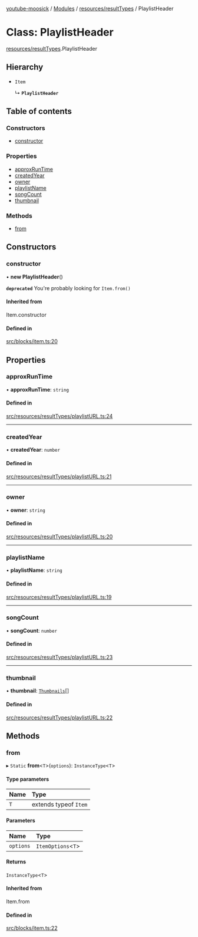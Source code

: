 [youtube-moosick](../README.md) / [Modules](../modules.md) / [resources/resultTypes](../modules/resources_resultTypes.md) / PlaylistHeader

# Class: PlaylistHeader

[resources/resultTypes](../modules/resources_resultTypes.md).PlaylistHeader

## Hierarchy

- `Item`

  ↳ **`PlaylistHeader`**

## Table of contents

### Constructors

- [constructor](resources_resultTypes.PlaylistHeader.md#constructor)

### Properties

- [approxRunTime](resources_resultTypes.PlaylistHeader.md#approxruntime)
- [createdYear](resources_resultTypes.PlaylistHeader.md#createdyear)
- [owner](resources_resultTypes.PlaylistHeader.md#owner)
- [playlistName](resources_resultTypes.PlaylistHeader.md#playlistname)
- [songCount](resources_resultTypes.PlaylistHeader.md#songcount)
- [thumbnail](resources_resultTypes.PlaylistHeader.md#thumbnail)

### Methods

- [from](resources_resultTypes.PlaylistHeader.md#from)

## Constructors

### constructor

• **new PlaylistHeader**()

**`deprecated`** You're probably looking for `Item.from()`

#### Inherited from

Item.constructor

#### Defined in

[src/blocks/item.ts:20](https://github.com/EvasiveXkiller/youtube-moosick/blob/35a8b78/src/blocks/item.ts#L20)

## Properties

### approxRunTime

• **approxRunTime**: `string`

#### Defined in

[src/resources/resultTypes/playlistURL.ts:24](https://github.com/EvasiveXkiller/youtube-moosick/blob/35a8b78/src/resources/resultTypes/playlistURL.ts#L24)

___

### createdYear

• **createdYear**: `number`

#### Defined in

[src/resources/resultTypes/playlistURL.ts:21](https://github.com/EvasiveXkiller/youtube-moosick/blob/35a8b78/src/resources/resultTypes/playlistURL.ts#L21)

___

### owner

• **owner**: `string`

#### Defined in

[src/resources/resultTypes/playlistURL.ts:20](https://github.com/EvasiveXkiller/youtube-moosick/blob/35a8b78/src/resources/resultTypes/playlistURL.ts#L20)

___

### playlistName

• **playlistName**: `string`

#### Defined in

[src/resources/resultTypes/playlistURL.ts:19](https://github.com/EvasiveXkiller/youtube-moosick/blob/35a8b78/src/resources/resultTypes/playlistURL.ts#L19)

___

### songCount

• **songCount**: `number`

#### Defined in

[src/resources/resultTypes/playlistURL.ts:23](https://github.com/EvasiveXkiller/youtube-moosick/blob/35a8b78/src/resources/resultTypes/playlistURL.ts#L23)

___

### thumbnail

• **thumbnail**: [`Thumbnails`](resources_generalTypes.Thumbnails.md)[]

#### Defined in

[src/resources/resultTypes/playlistURL.ts:22](https://github.com/EvasiveXkiller/youtube-moosick/blob/35a8b78/src/resources/resultTypes/playlistURL.ts#L22)

## Methods

### from

▸ `Static` **from**<`T`\>(`options`): `InstanceType`<`T`\>

#### Type parameters

| Name | Type |
| :------ | :------ |
| `T` | extends typeof `Item` |

#### Parameters

| Name | Type |
| :------ | :------ |
| `options` | `ItemOptions`<`T`\> |

#### Returns

`InstanceType`<`T`\>

#### Inherited from

Item.from

#### Defined in

[src/blocks/item.ts:22](https://github.com/EvasiveXkiller/youtube-moosick/blob/35a8b78/src/blocks/item.ts#L22)
